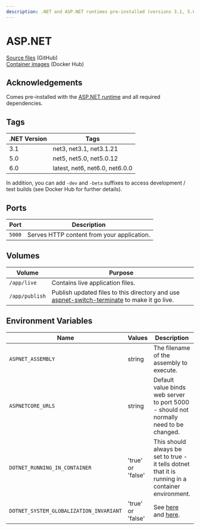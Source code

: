 ```yaml
---
description: .NET and ASP.NET runtimes pre-installed (versions 3.1, 5.0, and 6.0).
---
```


# ASP.NET

[Source files](https://github.com/bfren/docker-aspnet) (GitHub)\
[Container images](https://hub.docker.com/r/bfren/aspnet) (Docker Hub)

## Acknowledgements

Comes pre-installed with the [ASP.NET runtime](https://dotnet.microsoft.com) and all required dependencies.

## Tags

| .NET Version | Tags                           |
| ------------ | ------------------------------ |
| 3.1          | net3, net3.1, net3.1.21        |
| 5.0          | net5, net5.0, net5.0.12        |
| 6.0          | latest, net6, net6.0, net6.0.0 |

In addition, you can add `-dev` and `-beta` suffixes to access development / test builds (see Docker Hub for further details).

## Ports

| Port   | Description                                |
| ------ | ------------------------------------------ |
| `5000` | Serves HTTP content from your application. |

## Volumes

| Volume         | Purpose                                                                                                                                           |
| -------------- | ------------------------------------------------------------------------------------------------------------------------------------------------- |
| `/app/live`    | Contains live application files.                                                                                                                  |
| `/app/publish` | Publish updated files to this directory and use [aspnet-switch-terminate](scripts-and-executables.md#aspnet-switch-terminate) to make it go live. |

## Environment Variables

| Name                                    | Values            | Description                                                                                                                                                                   | Default                        |
| --------------------------------------- | ----------------- | ----------------------------------------------------------------------------------------------------------------------------------------------------------------------------- | ------------------------------ |
| `ASPNET_ASSEMBLY`                       | string            | The filename of the assembly to execute.                                                                                                                                      | _None_ - **required**          |
| `ASPNETCORE_URLS`                       | string            | Default value binds web server to port 5000 - should not normally need to be changed.                                                                                         | [http://+:5000](http://+:5000) |
| `DOTNET_RUNNING_IN_CONTAINER`           | 'true' or 'false' | This should always be set to true - it tells dotnet that it is running in a container environment.                                                                            | 'true'                         |
| `DOTNET_SYSTEM_GLOBALIZATION_INVARIANT` | 'true' or 'false' | See [here](https://github.com/dotnet/runtime/blob/master/docs/design/features/globalization-invariant-mode.md) and [here](https://github.com/dotnet/announcements/issues/20). | 'true'                         |



